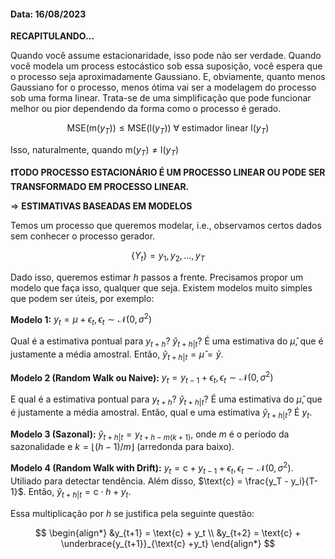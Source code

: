 #### Data: 16/08/2023

**RECAPITULANDO...**

Quando você assume estacionaridade, isso pode não ser verdade. Quando você modela um process estocástico sob essa suposição, você espera que o processo seja aproximadamente Gaussiano. E, obviamente, quanto menos Gaussiano for o processo, menos ótima vai ser a modelagem do processo sob uma forma linear. Trata-se de uma simplificação que pode funcionar melhor ou pior dependendo da forma como o processo é gerado.

$$
\text{MSE} (\text{m}(y_T)) \leq \text{MSE} (\text{l}(y_T)) \ \forall \text{ estimador linear } \text{l}(y_T)
$$

Isso, naturalmente, quando $\text{m}(y_T) \neq \text{l}(y_T)$

**❗TODO PROCESSO ESTACIONÁRIO É UM PROCESSO LINEAR OU PODE SER TRANSFORMADO EM PROCESSO LINEAR.**

$\Rightarrow$ **ESTIMATIVAS BASEADAS EM MODELOS**

Temos um processo que queremos modelar, i.e., observamos certos dados sem conhecer o processo gerador.

$$
\{Y_t\} = y_1, y_2, \dots, y_T
$$

Dado isso, queremos estimar $h$ passos a frente. Precisamos propor um modelo que faça isso, qualquer que seja. Existem modelos muito simples que podem ser úteis, por exemplo:

**Modelo 1:** $y_t = \mu + \epsilon_t, \epsilon_t \sim \mathcal{N}(0, \sigma^2)$

Qual é a estimativa pontual para $y_{t+h}$? $\hat{y}_{t+h | t}$? É uma estimativa do $\hat{\mu}$, que é justamente a média amostral. Então, $\hat{y}_{t+h | t} = \hat{\mu} = \bar{y}$.

**Modelo 2 (Random Walk ou Naive):** $y_t = y_{t-1} + \epsilon_t, \epsilon_t \sim \mathcal{N}(0, \sigma^2)$

E qual é a estimativa pontual para $y_{t+h}$? $\hat{y}_{t+h | t}$? É uma estimativa do $\hat{\mu}$, que é justamente a média amostral. Então, qual e uma estimativa $\hat{y}_{t+h | t}$? É $y_t$.

**Modelo 3 (Sazonal):** $\hat{y}_{t+h | t} = y_{t+h-m(k+1)}$, onde $m$ é o período da sazonalidade e $k = \lfloor(h-1)/m\rfloor$ (arredonda para baixo).

**Modelo 4 (Random Walk with Drift):** $y_t = \text{c} + y_{t-1} + \epsilon_t, \epsilon_t \sim \mathcal{N}(0, \sigma^2)$. Utiliado para detectar tendência. Além disso, $\text{c} = \frac{y_T - y_i}{T-1}$. Então, $\hat{y}_{t+h | t} = \text{c} \cdot h + y_t$. 

Essa multiplicação por $h$ se justifica pela seguinte questão:

$$
\begin{align*}
    &y_{t+1} = \text{c} + y_t \\
    &y_{t+2} = \text{c} + \underbrace{y_{t+1}}_{\text{c} +y_t} 
\end{align*}
$$
